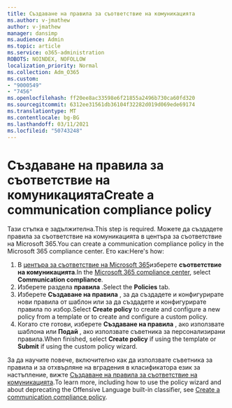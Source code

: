 ```yaml
---
title: Създаване на правила за съответствие на комуникацията
ms.author: v-jmathew
author: v-jmathew
manager: dansimp
ms.audience: Admin
ms.topic: article
ms.service: o365-administration
ROBOTS: NOINDEX, NOFOLLOW
localization_priority: Normal
ms.collection: Adm_O365
ms.custom:
- "9000549"
- "7456"
ms.openlocfilehash: ff20ee8ac33598e6f21855a2496b730ca60fd320
ms.sourcegitcommit: 6312ee31561db36104f32282d019d069ede69174
ms.translationtype: MT
ms.contentlocale: bg-BG
ms.lasthandoff: 03/11/2021
ms.locfileid: "50743248"
---
```

# <a name="create-a-communication-compliance-policy"></a><span data-ttu-id="5bafe-102">Създаване на правила за съответствие на комуникацията</span><span class="sxs-lookup"><span data-stu-id="5bafe-102">Create a communication compliance policy</span></span>

<span data-ttu-id="5bafe-103">Тази стъпка е задължителна.</span><span class="sxs-lookup"><span data-stu-id="5bafe-103">This step is required.</span></span> <span data-ttu-id="5bafe-104">Можете да създадете правила за съответствие на комуникацията в центъра за съответствие на Microsoft 365.</span><span class="sxs-lookup"><span data-stu-id="5bafe-104">You can create a communication compliance policy in the Microsoft 365 compliance center.</span></span> <span data-ttu-id="5bafe-105">Ето как:</span><span class="sxs-lookup"><span data-stu-id="5bafe-105">Here's how:</span></span>

1. <span data-ttu-id="5bafe-106">В [центъра за съответствие на Microsoft 365](https://go.microsoft.com/fwlink/?linkid=2130502)изберете **съответствие на комуникацията**.</span><span class="sxs-lookup"><span data-stu-id="5bafe-106">In the [Microsoft 365 compliance center](https://go.microsoft.com/fwlink/?linkid=2130502), select **Communication compliance**.</span></span>
2. <span data-ttu-id="5bafe-107">Изберете раздела **правила** .</span><span class="sxs-lookup"><span data-stu-id="5bafe-107">Select the **Policies** tab.</span></span>
3. <span data-ttu-id="5bafe-108">Изберете **Създаване на правила** , за да създадете и конфигурирате нови правила от шаблон или за да създадете и конфигурирате правила по избор.</span><span class="sxs-lookup"><span data-stu-id="5bafe-108">Select **Create policy** to create and configure a new policy from a template or to create and configure a custom policy.</span></span>
4. <span data-ttu-id="5bafe-109">Когато сте готови, изберете **Създаване на правила** , ако използвате шаблона или **Подай** , ако използвате съветника за персонализирани правила.</span><span class="sxs-lookup"><span data-stu-id="5bafe-109">When finished, select **Create policy** if using the template or **Submit** if using the custom policy wizard.</span></span>

<span data-ttu-id="5bafe-110">За да научите повече, включително как да използвате съветника за правила и за отхвърляне на вградения в класификатора език за настъпление, вижте [Създаване на правила за съответствие на комуникацията](https://go.microsoft.com/fwlink/?linkid=2129079).</span><span class="sxs-lookup"><span data-stu-id="5bafe-110">To learn more, including how to use the policy wizard and about deprecating the Offensive Language built-in classifier, see [Create a communication compliance policy](https://go.microsoft.com/fwlink/?linkid=2129079).</span></span>
